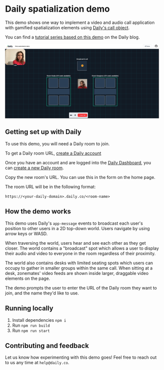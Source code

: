 # Daily spatialization demo

This demo shows one way to implement a video and audio call application with gamified spatialization elements using [Daily's call object](https://docs.daily.co/guides/products/call-object).

You can find a [tutorial series based on this demo](https://www.daily.co/blog/tag/spatialization/) on the Daily blog.

![Spatial video demo showing 2D world elements](./screenshot.png)

## Getting set up with Daily

To use this demo, you will need a Daily room to join.

To get a Daily room URL, [create a Daily account](https://dashboard.daily.co/signup)

Once you have an account and are logged into the [Daily Dashboard](https://dashboard.daily.co/), you can [create a new Daily room](https://dashboard.daily.co/rooms/create).

Copy the new room's URL. You can use this in the form on the home page.

The room URL will be in the following format:

`https://<your-daily-domain>.daily.co/<room-name>`

## How the demo works

This demo uses Daily's `app-message` events to broadcast each user's position to other users in a 2D top-down world. Users navigate by using arrow keys or WASD.

When traversing the world, users hear and see each other as they get closer. The world contains a "broadcast" spot which allows a user to display their audio and video to everyone in the room regardless of their proximity.

The world also contains desks with limited seating spots which users can occupy to gather in smaller groups within the same call. When sitting at a desk, zonemates' video feeds are shown inside larger, draggable video elements on the page.

The demo prompts the user to enter the URL of the Daily room they want to join, and the name they'd like to use.

## Running locally

1. Install dependencies `npm i`
2. Run `npm run build`
3. Run `npm run start`

## Contributing and feedback

Let us know how experimenting with this demo goes! Feel free to reach out to us any time at `help@daily.co`.
